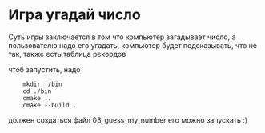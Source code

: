# Игра угадай число
Суть игры заключается в том что компьютер загадывает число, а пользователю надо его угадать, компьютер будет подсказывать, что не так, также есть таблица рекордов

чтоб запустить, надо
```
    mkdir ./bin
    cd ./bin
    cmake ..
    cmake --build .
```       
должен создаться файл 03_guess_my_number его можно запускать :)